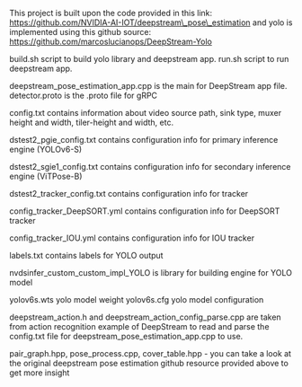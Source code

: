 This project is built upon the code provided in this link:
https://github.com/NVIDIA-AI-IOT/deepstream\_pose\_estimation
and yolo is implemented using this github source:
https://github.com/marcoslucianops/DeepStream-Yolo

build.sh script to build yolo library and deepstream app.
run.sh script to run deepstream app.

deepstream\_pose\_estimation\_app.cpp is the main for DeepStream app file.
detector.proto is the .proto file for gRPC

config.txt contains information about video source path, sink type, muxer height and width, tiler-height and width, etc.

dstest2\_pgie\_config.txt contains configuration info for primary inference engine (YOLOv6-S)

dstest2\_sgie1\_config.txt contains configuration info for secondary inference engine (ViTPose-B)

dstest2\_tracker\_config.txt contains configuration info for tracker

config\_tracker\_DeepSORT.yml contains configuration info for DeepSORT tracker

config\_tracker\_IOU.yml contains configuration info for IOU tracker

labels.txt contains labels for YOLO output

nvdsinfer\_custom\_custom\_impl\_YOLO is library for building engine for YOLO model

yolov6s.wts yolo model weight
yolov6s.cfg yolo model configuration

deepstream\_action.h and deepstream\_action\_config\_parse.cpp are taken from action recognition example of DeepStream to read and parse the config.txt file for deepstream\_pose\_estimation\_app.cpp to use.

pair\_graph.hpp, pose\_process.cpp, cover\_table.hpp - you can take a look at the original deepstream pose estimation github resource provided above to get more insight
